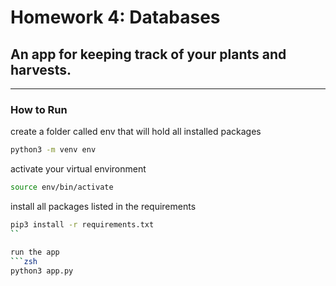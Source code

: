 # Homework 4: Databases

## An app for keeping track of your plants and harvests.

---

### How to Run

create a folder called env that will hold all installed packages
```zsh
python3 -m venv env
```

activate your virtual environment
```zsh
source env/bin/activate
```

install all packages listed in the requirements
```zsh
pip3 install -r requirements.txt
``

run the app
```zsh
python3 app.py
```
